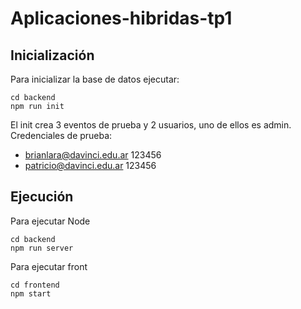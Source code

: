 # Aplicaciones-hibridas-tp1
## Inicialización
Para inicializar la base de datos ejecutar: 
``` 
cd backend
npm run init
```
El init crea 3 eventos de prueba y 2 usuarios, uno de ellos es admin. 
Credenciales de prueba: 
- brianlara@davinci.edu.ar  123456
- patricio@davinci.edu.ar  123456
## Ejecución
Para ejecutar Node
```
cd backend
npm run server
```
Para ejecutar front
```
cd frontend
npm start
```

